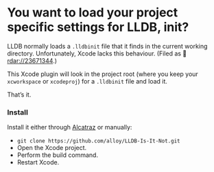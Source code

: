 # You want to load your project specific settings for LLDB, init?

LLDB normally loads a `.lldbinit` file that it finds in the current working directory. Unfortunately, Xcode lacks this
behaviour. (Filed as 📡 [rdar://23671344](https://openradar.appspot.com/23671344).)

This Xcode plugin will look in the project root (where you keep your `xcworkspace` or `xcodeproj`) for a `.lldbinit`
file and load it.

That’s it.

### Install

Install it either through [Alcatraz](http://alcatraz.io) or manually:

* `git clone https://github.com/alloy/LLDB-Is-It-Not.git`
* Open the Xcode project.
* Perform the build command.
* Restart Xcode.
